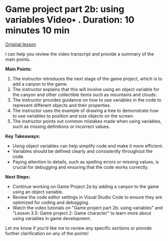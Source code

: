 # Game project part 2b: using variables Video• . Duration: 10 minutes 10 min

[Original lesson](https://www.coursera.org/learn/uol-introduction-to-programming-1/lecture/jx2tB/game-project-part-2b-using-variables)

I can help you review the video transcript and provide a summary of the main points.

**Main Points:**

1. The instructor introduces the next stage of the game project, which is to add a canyon to the game.
2. The instructor explains that this will involve using an object variable for the canyon and other collectible items such as mountains and clouds.
3. The instructor provides guidance on how to use variables in the code to represent different objects and their properties.
4. The instructor uses the example of drawing a tree to demonstrate how to use variables to position and size objects on the screen.
5. The instructor points out common mistakes made when using variables, such as missing definitions or incorrect values.

**Key Takeaways:**

* Using object variables can help simplify code and make it more efficient.
* Variables should be defined clearly and consistently throughout the code.
* Paying attention to details, such as spelling errors or missing values, is crucial for debugging and ensuring that the code works correctly.

**Next Steps:**

* Continue working on Game Project 2a by adding a canyon to the game using an object variable.
* Review the code editor settings in Visual Studio Code to ensure they are optimized for coding and debugging.
* Watch the video tutorials on "Game project part 2b: using variables" and "Lesson 3.5: Game project 2: Game character" to learn more about using variables in game development.

Let me know if you'd like me to review any specific sections or provide further clarification on any of the points!

